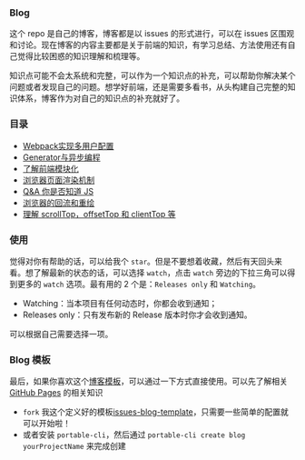 ### Blog

这个 repo 是自己的博客，博客都是以 issues 的形式进行，可以在 issues 区围观和讨论。现在博客的内容主要都是关于前端的知识，有学习总结、方法使用还有自己觉得比较困惑的知识理解和梳理等。

知识点可能不会太系统和完整，可以作为一个知识点的补充，可以帮助你解决某个问题或者发现自己的问题。想学好前端，还是需要多看书，从头构建自己完整的知识体系，博客作为对自己的知识点的补充就好了。

### 目录

- [Webpack实现多用户配置](https://github.com/niexia/niexia.github.io/issues/7)
- [Generator与异步编程](https://github.com/niexia/niexia.github.io/issues/34)
- [了解前端模块化](https://github.com/niexia/niexia.github.io/issues/36)
- [浏览器页面渲染机制](https://github.com/niexia/niexia.github.io/issues/37)
- [Q&A 你是否知道 JS](https://github.com/niexia/niexia.github.io/issues/39)
- [浏览器的回流和重绘](https://github.com/niexia/niexia.github.io/issues/40)
- [理解 scrollTop，offsetTop 和 clientTop 等](https://github.com/niexia/niexia.github.io/issues/41)

### 使用

觉得对你有帮助的话，可以给我个 `star`。但是不要想着收藏，然后有天回头来看。想了解最新的状态的话，可以选择 `watch`，点击 `watch` 旁边的下拉三角可以得到更多的 `watch` 选项。最有用的 2 个是：`Releases only` 和 `Watching`。

- Watching：当本项目有任何动态时，你都会收到通知；
- Releases only：只有发布新的 Release 版本时你才会收到通知。

可以根据自己需要选择一项。

### Blog 模板

最后，如果你喜欢这个[博客模板](https://niexia.github.io/#/)，可以通过一下方式直接使用。可以先了解相关 [GitHub Pages](https://pages.github.com/) 的相关知识
- `fork` 我这个定义好的模板[issues-blog-template](https://github.com/niexia/issues-blog-template)，只需要一些简单的配置就可以开始啦！
- 或者安装 `portable-cli`，然后通过 `portable-cli create blog yourProjectName` 来完成创建
